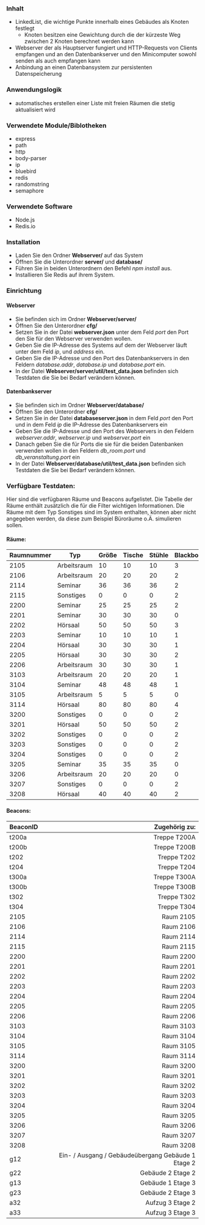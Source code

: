 ### Inhalt
* LinkedList, die wichtige Punkte innerhalb eines Gebäudes als Knoten festlegt
    - Knoten besitzen eine Gewichtung durch die der kürzeste Weg zwischen 2 Knoten berechnet werden kann
* Webserver der als Hauptserver fungiert und HTTP-Requests von Clients empfangen und an den Datenbankserver und den Minicomputer sowohl senden als auch empfangen kann
* Anbindung an einen Datenbansystem zur persistenten Datenspeicherung

### Anwendungslogik
* automatisches erstellen einer Liste mit freien Räumen die stetig aktualisiert wird


### Verwendete Module/Biblotheken
* express
* path
* http
* body-parser
* ip
* bluebird
* redis
* randomstring
* semaphore

### Verwendete Software
* Node.js
* Redis.io


### Installation
* Laden Sie den Ordner __Webserver/__ auf das System
* Öffnen Sie die Unterordner __server/__ und __database/__
* Führen Sie in beiden Unterordnern den Befehl *npm install* aus.
* Installieren Sie Redis auf ihrem System.
### Einrichtung
#### Webserver
* Sie befinden sich im Ordner __Webserver/server/__
* Öffnen Sie den Unterordner __cfg/__
* Setzen Sie in der Datei __webserver.json__ unter dem Feld *port* den Port den Sie für den
Webserver verwenden wollen.
* Geben Sie die IP-Adresse des Systems auf dem der Webserver läuft unter dem Feld *ip*, und
*address* ein.
* Geben Sie die IP-Adresse und den Port des Datenbankservers in den Feldern *database.addr*,
*database.ip* und *database.port* ein.
* In der Datei __Webserver/server/util/test_data.json__ befinden sich Testdaten die Sie bei
Bedarf verändern können.
#### Datenbankserver
* Sie befinden sich im Ordner __Webserver/database/__
* Öffnen Sie den Unterordner __cfg/__
* Setzen Sie in der Datei __databaseserver.json__ in dem Feld *port* den Port und in dem Feld *ip*
die IP-Adresse des Datenbankservers ein
* Geben Sie die IP-Adresse und den Port des Webservers in den Feldern *webserver.addr*,
*webserver.ip* und *webserver.port* ein
* Danach geben Sie die für Ports die sie für die beiden Datenbanken verwenden wollen in
den Feldern *db_room.port* und *db_veranstaltung.port* ein
* In der Datei __Webserver/database/util/test_data.json__ befinden sich Testdaten die Sie bei
Bedarf verändern können.


### Verfügbare Testdaten:

Hier sind die verfügbaren Räume und Beacons aufgelistet.
Die Tabelle der Räume enthält zusätzlich die für die Filter wichtigen Informationen.
Die Räume mit dem Typ Sonstiges sind im System enthalten, können aber nicht angegeben werden, da diese zum Beispiel Büroräume o.Ä. simulieren sollen.

#### Räume:

| Raumnummer | Typ    | Größe | Tische | Stühle | Blackboards | Whiteboards | Beamer |
|:-----------|--------|-------|--------|--------|-------------|-------------|-------:|
| 2105 | Arbeitsraum | 10 | 10 | 10 | 3 | 2 | 1 |
| 2106 | Arbeitsraum | 20 | 20 | 20 | 2 | 1 | 1 |
| 2114 | Seminar | 36 | 36 | 36 | 2 | 0 | 1 |
| 2115 | Sonstiges | 0 | 0 | 0 | 2 | 0 | 1 |
| 2200 | Seminar | 25 | 25 | 25 | 2 | 0 | 0 |
| 2201 | Seminar | 30 | 30 | 30 | 0 | 2 | 1 |
| 2202 | Hörsaal | 50 | 50 | 50 | 3 | 1 | 1 |
| 2203 | Seminar | 10 | 10 | 10 | 1 | 0 | 1 |
| 2204 | Hörsaal | 30 | 30 | 30 | 1 | 0 | 1 |
| 2205 | Hörsaal | 30 | 30 | 30 | 2 | 0 | 1 |
| 2206 | Arbeitsraum | 30 | 30 | 30 | 1 | 1 | 0 |
| 3103 | Arbeitsraum | 20 | 20 | 20 | 1 | 1 | 0 |
| 3104 | Seminar | 48 | 48 | 48 | 1 | 0 | 1 |
| 3105 | Arbeitsraum | 5 | 5 | 5 | 0 | 0 | 0 |
| 3114 | Hörsaal | 80 | 80 | 80 | 4 | 2 | 1 |
| 3200 | Sonstiges | 0 | 0 | 0 | 2 | 0 | 0 |
| 3201 | Hörsaal | 50 | 50 | 50 | 2 | 1 | 1 |
| 3202 | Sonstiges | 0 | 0 | 0 | 2 | 0 | 0 |
| 3203 | Sonstiges | 0 | 0 | 0 | 2 | 0 | 0 |
| 3204 | Sonstiges | 0 | 0 | 0 | 2 | 0 | 0 |
| 3205 | Seminar | 35 | 35 | 35 | 0 | 4 | 1 |
| 3206 | Arbeitsraum | 20 | 20 | 20 | 0 | 0 | 0 |
| 3207 | Sonstiges | 0 | 0 | 0 | 2 | 0 | 0 |
| 3208 | Hörsaal | 40 | 40 | 40 | 2 | 1 | 1 |


#### Beacons:

| BeaconID | Zugehörig zu: |
|:---------|--------------:|
| t200a | Treppe T200A |
| t200b | Treppe T200B |
| t202 | Treppe T202 |
| t204 | Treppe T204 |
| t300a | Treppe T300A |
| t300b | Treppe T300B |
| t302 | Treppe T302 |
| t304 | Treppe T304 |
| 2105 | Raum 2105 |
| 2106 | Raum 2106 |
| 2114 | Raum 2114 |
| 2115 | Raum 2115 |
| 2200 | Raum 2200 |
| 2201 | Raum 2201 |
| 2202 | Raum 2202 |
| 2203 | Raum 2203 |
| 2204 | Raum 2204 |
| 2205 | Raum 2205 |
| 2206 | Raum 2206 |
| 3103 | Raum 3103 |
| 3104 | Raum 3104 |
| 3105 | Raum 3105 |
| 3114 | Raum 3114 |
| 3200 | Raum 3200 |
| 3201 | Raum 3201 |
| 3202 | Raum 3202 |
| 3203 | Raum 3203 |
| 3204 | Raum 3204 |
| 3205 | Raum 3205 |
| 3206 | Raum 3206 |
| 3207 | Raum 3207 |
| 3208 | Raum 3208 |
| g12 | Ein- / Ausgang / Gebäudeübergang Gebäude 1 Etage 2 |
| g22 | Gebäude 2 Etage 2 |
| g13 | Gebäude 1 Etage 3 |
| g23 | Gebäude 2 Etage 3 |
| a32 | Aufzug 3 Etage 2 |
| a33 | Aufzug 3 Etage 3 |
